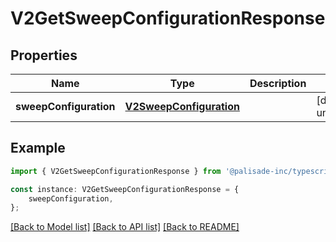# V2GetSweepConfigurationResponse


## Properties

Name | Type | Description | Notes
------------ | ------------- | ------------- | -------------
**sweepConfiguration** | [**V2SweepConfiguration**](V2SweepConfiguration.md) |  | [default to undefined]

## Example

```typescript
import { V2GetSweepConfigurationResponse } from '@palisade-inc/typescript-sdk';

const instance: V2GetSweepConfigurationResponse = {
    sweepConfiguration,
};
```

[[Back to Model list]](../README.md#documentation-for-models) [[Back to API list]](../README.md#documentation-for-api-endpoints) [[Back to README]](../README.md)
